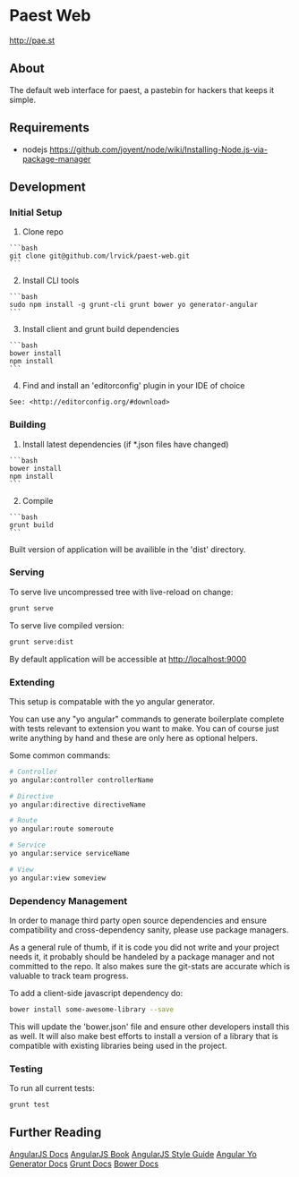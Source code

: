 # Paest Web #
<http://pae.st>

## About ##
The default web interface for paest, a pastebin for hackers that keeps it
simple.

## Requirements ##

  * nodejs <https://github.com/joyent/node/wiki/Installing-Node.js-via-package-manager>

## Development ##

### Initial Setup ###

  1. Clone repo

    ```bash
    git clone git@github.com/lrvick/paest-web.git
    ```

  2. Install CLI tools

    ```bash
    sudo npm install -g grunt-cli grunt bower yo generator-angular
    ```
  3. Install client and grunt build dependencies

    ```bash
    bower install
    npm install
    ```

  4. Find and install an 'editorconfig' plugin in your IDE of choice

    See: <http://editorconfig.org/#download>

### Building ###

  1. Install latest dependencies (if *.json files have changed)

    ```bash
    bower install
    npm install
    ```
  2. Compile

    ```bash
    grunt build
    ```
Built version of application will be availible in the 'dist' directory.

### Serving ###

To serve live uncompressed tree with live-reload on change:

```bash
grunt serve
```

To serve live compiled version:

```bash
grunt serve:dist
```
By default application will be accessible at <http://localhost:9000>


### Extending ###

This setup is compatable with the yo angular generator.

You can use any "yo angular" commands to generate boilerplate complete with
tests relevant to extension you want to make. You can of course just write
anything by hand and these are only here as optional helpers.

Some common commands:

```bash
# Controller
yo angular:controller controllerName

# Directive
yo angular:directive directiveName

# Route
yo angular:route someroute

# Service
yo angular:service serviceName

# View
yo angular:view someview

```
### Dependency Management ###

In order to manage third party open source dependencies and ensure
compatibility and cross-dependency sanity, please use package managers.

As a general rule of thumb, if it is code you did not write and your project
needs it, it probably should be handeled by a package manager and not committed 
to the repo. It also makes sure the git-stats are accurate which is valuable
to track team progress.

To add a client-side javascript dependency do:

```bash
bower install some-awesome-library --save
```
This will update the 'bower.json' file and ensure other developers install this
as well. It will also make best efforts to install a version of a library that
is compatible with existing libraries being used in the project.

### Testing ###

To run all current tests:

```bash
grunt test
```
## Further Reading ##

[AngularJS Docs](http://docs.angularjs.org/api)
[AngularJS Book](http://shop.oreilly.com/product/0636920028055.do)
[AngularJS Style Guide](https://github.com/mgechev/angularjs-style-guide)
[Angular Yo Generator Docs](https://github.com/yeoman/generator-angular)
[Grunt Docs](http://gruntjs.com/getting-started)
[Bower Docs](https://github.com/bower/bower)
